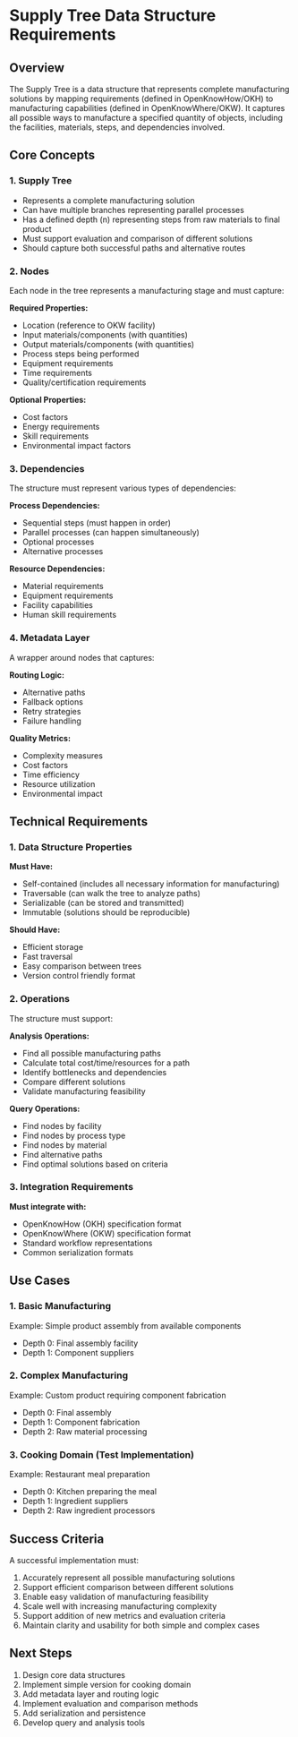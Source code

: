 # Supply Tree Data Structure Requirements

## Overview

The Supply Tree is a data structure that represents complete manufacturing solutions by mapping requirements (defined in OpenKnowHow/OKH) to manufacturing capabilities (defined in OpenKnowWhere/OKW). It captures all possible ways to manufacture a specified quantity of objects, including the facilities, materials, steps, and dependencies involved.

## Core Concepts

### 1. Supply Tree
- Represents a complete manufacturing solution
- Can have multiple branches representing parallel processes
- Has a defined depth (n) representing steps from raw materials to final product
- Must support evaluation and comparison of different solutions
- Should capture both successful paths and alternative routes

### 2. Nodes
Each node in the tree represents a manufacturing stage and must capture:

**Required Properties:**
- Location (reference to OKW facility)
- Input materials/components (with quantities)
- Output materials/components (with quantities)
- Process steps being performed
- Equipment requirements
- Time requirements
- Quality/certification requirements

**Optional Properties:**
- Cost factors
- Energy requirements
- Skill requirements
- Environmental impact factors

### 3. Dependencies
The structure must represent various types of dependencies:

**Process Dependencies:**
- Sequential steps (must happen in order)
- Parallel processes (can happen simultaneously)
- Optional processes
- Alternative processes

**Resource Dependencies:**
- Material requirements
- Equipment requirements
- Facility capabilities
- Human skill requirements

### 4. Metadata Layer
A wrapper around nodes that captures:

**Routing Logic:**
- Alternative paths
- Fallback options
- Retry strategies
- Failure handling

**Quality Metrics:**
- Complexity measures
- Cost factors
- Time efficiency
- Resource utilization
- Environmental impact

## Technical Requirements

### 1. Data Structure Properties

**Must Have:**
- Self-contained (includes all necessary information for manufacturing)
- Traversable (can walk the tree to analyze paths)
- Serializable (can be stored and transmitted)
- Immutable (solutions should be reproducible)

**Should Have:**
- Efficient storage
- Fast traversal
- Easy comparison between trees
- Version control friendly format

### 2. Operations

The structure must support:

**Analysis Operations:**
- Find all possible manufacturing paths
- Calculate total cost/time/resources for a path
- Identify bottlenecks and dependencies
- Compare different solutions
- Validate manufacturing feasibility

**Query Operations:**
- Find nodes by facility
- Find nodes by process type
- Find nodes by material
- Find alternative paths
- Find optimal solutions based on criteria

### 3. Integration Requirements

**Must integrate with:**
- OpenKnowHow (OKH) specification format
- OpenKnowWhere (OKW) specification format
- Standard workflow representations
- Common serialization formats

## Use Cases

### 1. Basic Manufacturing
Example: Simple product assembly from available components
- Depth 0: Final assembly facility
- Depth 1: Component suppliers

### 2. Complex Manufacturing
Example: Custom product requiring component fabrication
- Depth 0: Final assembly
- Depth 1: Component fabrication
- Depth 2: Raw material processing

### 3. Cooking Domain (Test Implementation)
Example: Restaurant meal preparation
- Depth 0: Kitchen preparing the meal
- Depth 1: Ingredient suppliers
- Depth 2: Raw ingredient processors


## Success Criteria

A successful implementation must:

1. Accurately represent all possible manufacturing solutions
2. Support efficient comparison between different solutions
3. Enable easy validation of manufacturing feasibility
4. Scale well with increasing manufacturing complexity
5. Support addition of new metrics and evaluation criteria
6. Maintain clarity and usability for both simple and complex cases

## Next Steps

1. Design core data structures
2. Implement simple version for cooking domain
3. Add metadata layer and routing logic
4. Implement evaluation and comparison methods
5. Add serialization and persistence
6. Develop query and analysis tools